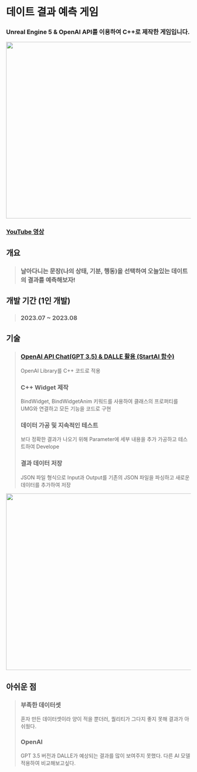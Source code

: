 # 데이트 결과 예측 게임
### Unreal Engine 5 & OpenAI API를 이용하여 C++로 제작한 게임입니다.

<div>
  <img src="https://github.com/Chanwoongs/Date_Expecting_Game/assets/26241243/41fa0fd7-34bd-41ae-8bcc-3a330489643d" width="854" height="480"/>    
</div>

###  [YouTube 영상](https://www.youtube.com/watch?v=PemvBxw_p0o)

## 개요
> ### 날아다니는 문장(나의 상태, 기분, 행동)을 선택하여 오늘있는 데이트의 결과를 예측해보자!

## 개발 기간 (1인 개발)
> ### 2023.07 ~ 2023.08

## 기술
> ### [OpenAI API Chat(GPT 3.5) & DALLE 활용 (StartAI 함수)](https://github.com/Chanwoongs/Date_Expecting_Game/blob/main/Source/CGameMode.cpp)
> OpenAI Library를 C++ 코드로 적용
> ### C++ Widget 제작
> BindWidget, BindWidgetAnim 키워드를 사용하여 클래스의 프로퍼티를 UMG와 연결하고 모든 기능을 코드로 구현
> ### 데이터 가공 및 지속적인 테스트
> 보다 정확한 결과가 나오기 위해 Parameter에 세부 내용을 추가 가공하고 테스트하여 Develope
> ### 결과 데이터 저장
> JSON 파일 형식으로 Input과 Output를 기존의 JSON 파일을 파싱하고 새로운 데이터를 추가하여 저장
<div>
  <img src="https://github.com/Chanwoongs/Date_Expecting_Game/assets/26241243/41cf7288-48cf-4c54-8660-4764f6fc8633" width="854" height="480"/>    
</div>

## 아쉬운 점
> ### 부족한 데이터셋
> 혼자 만든 데이터셋이라 양이 적을 뿐더러, 퀄리티가 그다지 좋지 못해 결과가 아쉬웠다.
> ### OpenAI
> GPT 3.5 버전과 DALLE가 예상되는 결과를 많이 보여주지 못했다. 다른 AI 모델 적용하여 비교해보고싶다.
